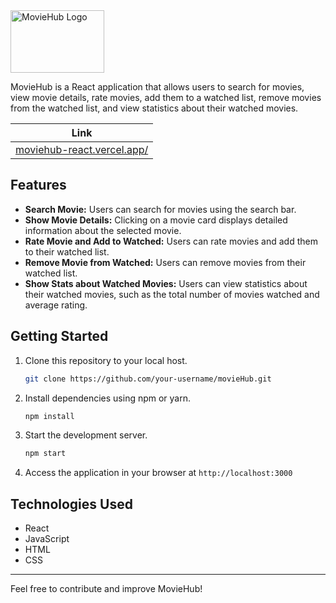 
<img src="https://github.com/ravikant-diwakar/movieHub/assets/110620635/0ee6332b-1a89-4f55-ae3f-3da4a6ec6a7a" alt="MovieHub Logo" width="150" height="100">


MovieHub is a React application that allows users to search for movies, view movie details, rate movies, add them to a watched list, remove movies from the watched list, and view statistics about their watched movies.

| Link |
|-------|
| [moviehub-react.vercel.app/](https://moviehub-react.vercel.app/) |

## Features

- **Search Movie:** Users can search for movies using the search bar.
- **Show Movie Details:** Clicking on a movie card displays detailed information about the selected movie.
- **Rate Movie and Add to Watched:** Users can rate movies and add them to their watched list.
- **Remove Movie from Watched:** Users can remove movies from their watched list.
- **Show Stats about Watched Movies:** Users can view statistics about their watched movies, such as the total number of movies watched and average rating.

## Getting Started

1. Clone this repository to your local host.
    ```bash
    git clone https://github.com/your-username/movieHub.git
    ```
2. Install dependencies using npm or yarn.
    ```bash
    npm install
    ```
3. Start the development server.
    ```bash
    npm start
    ```
4. Access the application in your browser at  `http://localhost:3000`

## Technologies Used
- React
- JavaScript
- HTML
- CSS

---

Feel free to contribute and improve MovieHub!
